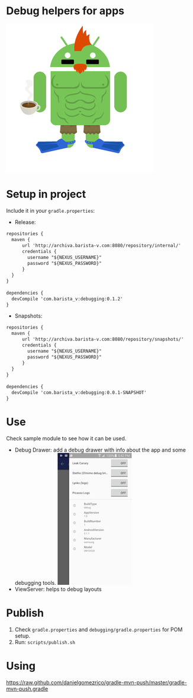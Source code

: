 Debug helpers for apps
=========================

![Image](img/android.gif)

# Setup in project 

Include it in your `gradle.properties`:

* Release:
```
repositories {
  maven {
      url 'http://archiva.barista-v.com:8080/repository/internal/'
      credentials {
        username "${NEXUS_USERNAME}"
        password "${NEXUS_PASSWORD}"
      }
  }
}

dependencies {
  devCompile 'com.barista_v:debugging:0.1.2'
}
```

* Snapshots:
```
repositories {
  maven {
      url 'http://archiva.barista-v.com:8080/repository/snapshots/'
      credentials {
        username "${NEXUS_USERNAME}"
        password "${NEXUS_PASSWORD}"
      }
  }
}

dependencies {
  devCompile 'com.barista_v:debugging:0.0.1-SNAPSHOT'
}
```

# Use

Check sample module to see how it can be used.

- Debug Drawer: add a debug drawer with info about the app and some debugging tools.
![Image2](img/debug_drawer.png)
- ViewServer: helps to debug layouts

# Publish

1. Check `gradle.properties` and `debugging/gradle.properties` for POM setup.
1. Run: `scripts/publish.sh`

# Using
https://raw.github.com/danielgomezrico/gradle-mvn-push/master/gradle-mvn-push.gradle
